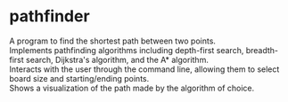 # pathfinder
A program to find the shortest path between two points.  
Implements pathfinding algorithms including depth-first search, breadth-first search, Dijkstra's algorithm, and the A* algorithm.  
Interacts with the user through the command line, allowing them to select board size and starting/ending points.  
Shows a visualization of the path made by the algorithm of choice.  
